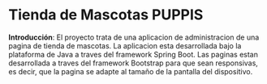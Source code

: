 # Tienda de Mascotas PUPPIS
**Introducción**: El proyecto trata de una aplicacion de administracion de una pagina de tienda de mascotas. La aplicacion esta desarrollada bajo la plataforma de Java a traves del framework Spring Boot. Las paginas estan desarrollada a traves del framework Bootstrap para que sean responsivas, es decir, que la pagina se adapte al tamaño de la pantalla del dispositivo. 
